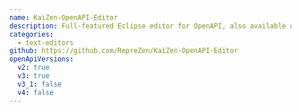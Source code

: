 ```yaml
---
name: KaiZen-OpenAPI-Editor
description: Full-featured Eclipse editor for OpenAPI, also available on Eclipse Marketplace.
categories:
  - text-editors
github: https://github.com/RepreZen/KaiZen-OpenAPI-Editor
openApiVersions:
  v2: true
  v3: true
  v3_1: false
  v4: false
---
```


